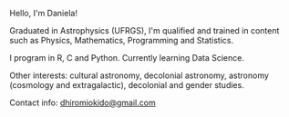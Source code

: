 Hello, I'm Daniela!  

Graduated in Astrophysics (UFRGS), I'm qualified and trained in content such as Physics, Mathematics, Programming and Statistics.  

I program in R, C and Python. Currently learning Data Science.

Other interests: cultural astronomy, decolonial astronomy, astronomy (cosmology and extragalactic), decolonial and gender studies.  

Contact info: dhiromiokido@gmail.com  

<!---
hiromiokido/hiromiokido is a ✨ special ✨ repository because its `README.md` (this file) appears on your GitHub profile.
You can click the Preview link to take a look at your changes.
--->
